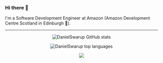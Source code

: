 ### Hi there 👋

I'm a Software Development Engineer at Amazon (Amazon Development Centre Scotland in Edinburgh 🏴󠁧󠁢󠁳󠁣󠁴󠁿).

---

<p align="center"><img src="https://github-readme-stats.vercel.app/api?username=DanielSwarup&show_icons=true" alt="DanielSwarup GitHub stats" /></p>

<p align="center"><img src="https://github-readme-stats.vercel.app/api/top-langs/?username=DanielSwarup&layout=compact" alt="DanielSwarup top languages" /></p>


<p align="center">
  <a href="https://www.linkedin.com/in/daniel-swarup/"><img src="https://img.shields.io/badge/LinkedIn-0077B5?style=for-the-badge&logo=linkedin&logoColor=white"/></a>
</p>
